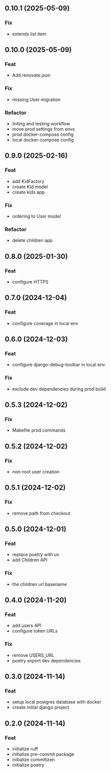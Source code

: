 ## 0.10.1 (2025-05-09)

### Fix

- extends list item

## 0.10.0 (2025-05-09)

### Feat

- Add renovate.json

### Fix

- missing User migration

### Refactor

- linting and testing workflow
- move prod settings from envs
- prod docker-compose config
- local docker-compose config

## 0.9.0 (2025-02-16)

### Feat

- add KidFactory
- create Kid model
- create kids app

### Fix

- ordering to User model

### Refactor

- delete children app

## 0.8.0 (2025-01-30)

### Feat

- configure HTTPS

## 0.7.0 (2024-12-04)

### Feat

- configure coverage in local env

## 0.6.0 (2024-12-03)

### Feat

- configure django-debug-toolbar in local env

### Fix

- exclude dev dependencies during prod build

## 0.5.3 (2024-12-02)

### Fix

- Makefile prod commands

## 0.5.2 (2024-12-02)

### Fix

- non-root user creation

## 0.5.1 (2024-12-02)

### Fix

- remove path from checkout

## 0.5.0 (2024-12-01)

### Feat

- replace poetry with uv
- add Children API

### Fix

-  the children url basename

## 0.4.0 (2024-11-20)

### Feat

- add users API
- configure token URLs

### Fix

- remove USERS_URL
- poetry export dev dependencies

## 0.3.0 (2024-11-14)

### Feat

- setup local postgres database with docker
- create initial django project

## 0.2.0 (2024-11-14)

### Feat

- initialize ruff
- initialize pre-commit package
- initialize commitizen
- initialize poetry
